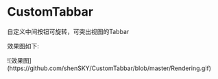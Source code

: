 # CustomTabbar
自定义中间按钮可旋转，可突出视图的Tabbar
<p>效果图如下:
</p>
![效果图](https://github.com/shenSKY/CustomTabbar/blob/master/Rendering.gif)
